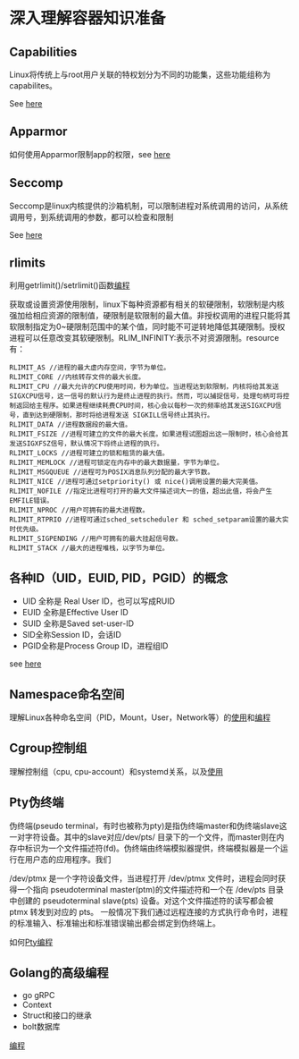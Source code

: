 # 深入理解容器知识准备


## Capabilities

Linux将传统上与root用户关联的特权划分为不同的功能集，这些功能组称为capabilites。

See [here](capabilities)

## Apparmor

如何使用Apparmor限制app的权限，see [here]()

## Seccomp

Seccomp是linux内核提供的沙箱机制，可以限制进程对系统调用的访问，从系统调用号，到系统调用的参数，都可以检查和限制

See [here](seccomp)

## rlimits

利用getrlimit()/setrlimit()函数[编程](rlimit)

获取或设置资源使用限制，linux下每种资源都有相关的软硬限制，软限制是内核强加给相应资源的限制值，硬限制是软限制的最大值。非授权调用的进程只能将其软限制指定为0~硬限制范围中的某个值，同时能不可逆转地降低其硬限制。授权进程可以任意改变其软硬限制。RLIM_INFINITY:表示不对资源限制。resource有：
```
RLIMIT_AS //进程的最大虚内存空间，字节为单位。
RLIMIT_CORE //内核转存文件的最大长度。
RLIMIT_CPU //最大允许的CPU使用时间，秒为单位。当进程达到软限制，内核将给其发送SIGXCPU信号，这一信号的默认行为是终止进程的执行。然而，可以捕捉信号，处理句柄可将控制返回给主程序。如果进程继续耗费CPU时间，核心会以每秒一次的频率给其发送SIGXCPU信号，直到达到硬限制，那时将给进程发送 SIGKILL信号终止其执行。
RLIMIT_DATA //进程数据段的最大值。
RLIMIT_FSIZE //进程可建立的文件的最大长度。如果进程试图超出这一限制时，核心会给其发送SIGXFSZ信号，默认情况下将终止进程的执行。
RLIMIT_LOCKS //进程可建立的锁和租赁的最大值。
RLIMIT_MEMLOCK //进程可锁定在内存中的最大数据量，字节为单位。
RLIMIT_MSGQUEUE //进程可为POSIX消息队列分配的最大字节数。
RLIMIT_NICE //进程可通过setpriority() 或 nice()调用设置的最大完美值。
RLIMIT_NOFILE //指定比进程可打开的最大文件描述词大一的值，超出此值，将会产生EMFILE错误。
RLIMIT_NPROC //用户可拥有的最大进程数。
RLIMIT_RTPRIO //进程可通过sched_setscheduler 和 sched_setparam设置的最大实时优先级。
RLIMIT_SIGPENDING //用户可拥有的最大挂起信号数。
RLIMIT_STACK //最大的进程堆栈，以字节为单位。
```

## 各种ID（UID，EUID, PID，PGID）的概念

* UID 全称是 Real User ID，也可以写成RUID
* EUID 全称是Effective User ID
* SUID 全称是Saved set-user-ID 
* SID全称Session ID，会话ID
* PGID全称是Process Group ID，进程组ID

see [here](printid)

## Namespace命名空间

理解Linux各种命名空间（PID，Mount，User，Network等）的[使用](namespace_handson.md)和[编程](namespace)


## Cgroup控制组

理解控制组（cpu, cpu-account）和systemd关系，以及[使用](cgroup_handson.md)


## Pty伪终端

伪终端(pseudo terminal，有时也被称为pty)是指伪终端master和伪终端slave这一对字符设备。其中的slave对应/dev/pts/ 目录下的一个文件，而master则在内存中标识为一个文件描述符(fd)。伪终端由终端模拟器提供，终端模拟器是一个运行在用户态的应用程序。我们

/dev/ptmx 是一个字符设备文件，当进程打开 /dev/ptmx 文件时，进程会同时获得一个指向 pseudoterminal master(ptm)的文件描述符和一个在 /dev/pts 目录中创建的 pseudoterminal slave(pts) 设备。对这个文件描述符的读写都会被 ptmx 转发到对应的 pts。
一般情况下我们通过远程连接的方式执行命令时，进程的标准输入、标准输出和标准错误输出都会绑定到伪终端上。

如何[Pty编程](pty)

## Golang的高级编程

- go gRPC
- Context
- Struct和接口的继承
- bolt数据库

[编程](golang)
